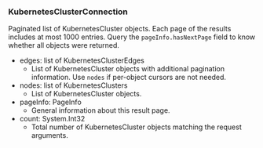 ### KubernetesClusterConnection
Paginated list of KubernetesCluster objects. Each page of the results includes at most 1000 entries. Query the `pageInfo.hasNextPage` field to know whether all objects were returned.

- edges: list of KubernetesClusterEdges
  - List of KubernetesCluster objects with additional pagination information. Use `nodes` if per-object cursors are not needed.
- nodes: list of KubernetesClusters
  - List of KubernetesCluster objects.
- pageInfo: PageInfo
  - General information about this result page.
- count: System.Int32
  - Total number of KubernetesCluster objects matching the request arguments.
